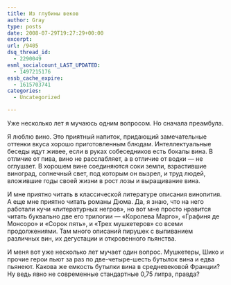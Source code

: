 ```yaml
---
title: Из глубины веков
author: Gray
type: posts
date: 2008-07-29T19:27:29+00:00
excerpt:
url: /9405
dsq_thread_id:
  - 2290049
esml_socialcount_LAST_UPDATED:
  - 1497215176
essb_cache_expire:
  - 1615703741
categories:
  - Uncategorized

---
```








Уже несколько лет я мучаюсь одним вопросом. Но сначала преамбула.

Я люблю вино. Это приятный напиток, придающий замечательные оттенки вкуса хорошо приготовленным блюдам. Интеллектуальные беседы идут живее, если в руках собеседников есть бокалы вина. В отличие от пива, вино не расслабляет, а в отличие от водки &#8212; не оглушает. В хорошем вине соединяются соки земли, взрастившие виноград, солнечный свет, под которым он вызрел, и труд людей, вложившие годы своей жизни в рост лозы и выращивание вина.

И мне приятно читать в классической литературе описания винопития. А еще мне приятно читать романы Дюма. Да, я знаю, что на него работали кучи &#171;литературных негров&#187;, но вот мне просто нравится читать буквально две его трилогии &#8212; &#171;Королева Марго&#187;, &#171;Графиня де Монсоро&#187; и &#171;Сорок пять&#187;, и &#171;Трех мушкетеров&#187; со всеми продолжениями. Там много описаний пирушек с выпиванием различных вин, их дегустации и откровенного пьянства.

И меня вот уже несколько лет мучает один вопрос. Мушкетеры, Шико и прочие герои пьют за раз по две-четыре-шесть бутылок вина и едва пьянеют. Какова же емкость бутылки вина в средневековой Франции? Ну ведь явно не современные стандартные 0,75 литра, правда?